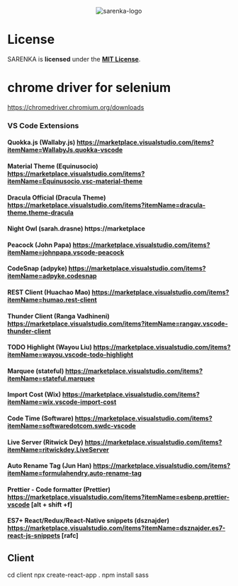 <p align="center">
    <img alt="sarenka-logo" src="https://raw.githubusercontent.com/pawlaczyk/sarenka/master/logo.png">
</p>


# License
SARENKA is **licensed** under the **[MIT License]**.

[MIT License]: https://github.com/pawlaczyk/sarenka/blob/master/LICENSE




# chrome driver for selenium
https://chromedriver.chromium.org/downloads

### VS Code Extensions
#### Quokka.js (Wallaby.js) https://marketplace.visualstudio.com/items?itemName=WallabyJs.quokka-vscode
#### Material Theme (Equinusocio) https://marketplace.visualstudio.com/items?itemName=Equinusocio.vsc-material-theme
#### Dracula Official (Dracula Theme) https://marketplace.visualstudio.com/items?itemName=dracula-theme.theme-dracula
#### Night Owl (sarah.drasne) https://marketplace
#### Peacock (John Papa) https://marketplace.visualstudio.com/items?itemName=johnpapa.vscode-peacock
#### CodeSnap (adpyke) https://marketplace.visualstudio.com/items?itemName=adpyke.codesnap
#### REST Client (Huachao Mao) https://marketplace.visualstudio.com/items?itemName=humao.rest-client
#### Thunder Client (Ranga Vadhineni) https://marketplace.visualstudio.com/items?itemName=rangav.vscode-thunder-client
#### TODO Highlight (Wayou Liu) https://marketplace.visualstudio.com/items?itemName=wayou.vscode-todo-highlight
#### Marquee (stateful) https://marketplace.visualstudio.com/items?itemName=stateful.marquee
#### Import Cost (Wix) https://marketplace.visualstudio.com/items?itemName=wix.vscode-import-cost
#### Code Time (Software) https://marketplace.visualstudio.com/items?itemName=softwaredotcom.swdc-vscode
#### Live Server (Ritwick Dey) https://marketplace.visualstudio.com/items?itemName=ritwickdey.LiveServer
#### Auto Rename Tag (Jun Han) https://marketplace.visualstudio.com/items?itemName=formulahendry.auto-rename-tag
#### Prettier - Code formatter (Prettier) https://marketplace.visualstudio.com/items?itemName=esbenp.prettier-vscode [alt + shift +f]
#### ES7+ React/Redux/React-Native snippets (dsznajder) https://marketplace.visualstudio.com/items?itemName=dsznajder.es7-react-js-snippets [rafc]

## Client
cd client
npx create-react-app .
npm install sass